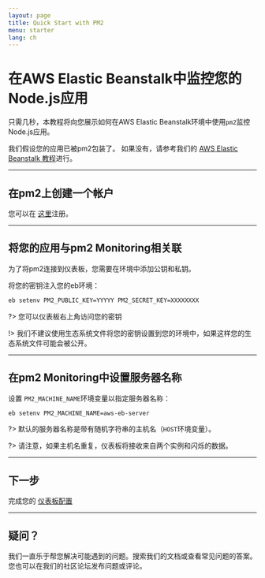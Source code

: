 ```yaml
---
layout: page
title: Quick Start with PM2
menu: starter
lang: ch
---
```


# 在AWS Elastic Beanstalk中监控您的Node.js应用

只需几秒，本教程将向您展示如何在AWS Elastic Beanstalk环境中使用`pm2`监控Node.js应用。

我们假设您的应用已被pm2包装了。 如果没有，请参考我们的 [AWS Elastic Beanstalk 教程](runtime/integration/beanstalk.md)进行。

---

## 在pm2上创建一个帐户

您可以在 [这里](https://app.keymetrics.io/api/oauth/register)注册。

---

## 将您的应用与pm2 Monitoring相关联

为了将pm2连接到仪表板，您需要在环境中添加公钥和私钥。

将您的密钥注入您的eb环境：
```bash
eb setenv PM2_PUBLIC_KEY=YYYYY PM2_SECRET_KEY=XXXXXXXX
```

?> 您可以仪表板右上角访问您的密钥

!> 我们不建议使用生态系统文件将您的密钥设置到您的环境中，如果这样您的生态系统文件可能会被公开。

---

## 在pm2 Monitoring中设置服务器名称

设置 `PM2_MACHINE_NAME`环境变量以指定服务器名称：

```bash
eb setenv PM2_MACHINE_NAME=aws-eb-server
```

?> 默认的服务器名称是带有随机字符串的主机名（`HOST`环境变量）。

?> 请注意，如果主机名重复，仪表板将接收来自两个实例和闪烁的数据。

---

## 下一步

完成您的 [仪表板配置](monitoring/guide/configuration.md)

---

## 疑问？

我们一直乐于帮您解决可能遇到的问题。搜索我们的文档或查看常见问题的答案。您也可以在我们的社区论坛发布问题或评论。